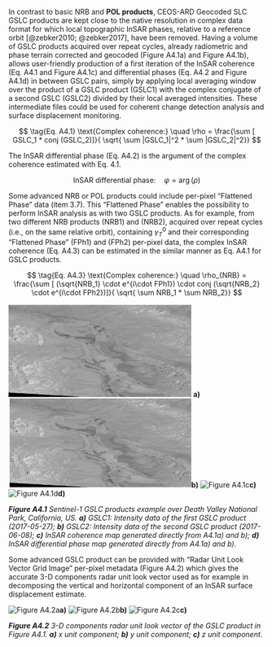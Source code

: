 In contrast to basic NRB and **POL products**, CEOS-ARD Geocoded SLC GSLC products are kept close to the native resolution in complex data format for which local topographic InSAR phases, relative to a reference orbit [@zebker2010; @zebker2017], have been removed. Having a volume of GSLC products acquired over repeat cycles, already radiometric and phase terrain corrected and geocoded (Figure A4.1a) and Figure A4.1b), allows user-friendly production of a first iteration of the InSAR coherence (Eq. A4.1 and Figure A4.1c) and differential phases (Eq. A4.2 and Figure A4.1d) in between GSLC pairs, simply by applying local averaging window over the product of a GSLC product (GSLC1) with the complex conjugate of a second GSLC (GSLC2) divided by their local averaged intensities. These intermediate files could be used for coherent change detection analysis and surface displacement monitoring.

$$
\tag{Eq. A4.1} \text{Complex coherence:} \quad \rho = \frac{\sum [ GSLC_1 * conj (GSLC_2)]}{ \sqrt{ \sum |GSLC_1|^2 * \sum |GSLC_2|^2}} $$

The InSAR differential phase (Eq. A4.2) is the argument of the complex coherence estimated with Eq. 4.1.

$$
\tag{Eq. A4.2} \text{InSAR differential phase:} \quad \varphi =\arg(\rho) $$

Some advanced NRB or POL products could include per-pixel “Flattened Phase” data (item 3.7). This “Flattened Phase” enables the possibility to perform InSAR analysis as with two GSLC products. As for example, from two different NRB products (NRB1) and (NRB2), acquired over repeat cycles (i.e., on the same relative orbit), containing $\gamma_T^0$ and their corresponding “Flattened Phase” (FPh1) and (FPh2) per-pixel data, the complex InSAR coherence (Eq. A4.3) can be estimated in the similar manner as Eq. A4.1 for GSLC products.

$$
\tag{Eq. A4.3} \text{Complex coherence:} \quad \rho_{NRB} = \frac{\sum [ (\sqrt{NRB_1} \cdot e^{i\cdot FPh1}) \cdot conj (\sqrt{NRB_2} \cdot e^{i\cdot FPh2})]}{ \sqrt{ \sum NRB_1 * \sum NRB_2}} $$

![Figure A4.1a](assets/sar-gslc-example/S1-GSLC1.jpeg) **a)**
![Figure A4.1b](assets/sar-gslc-example/S1-GSLC2.jpeg)**b)**
![Figure A4.1c](assets/sar-gslc-example/S1-InSAR-coherence.png)**c)**
![Figure A4.1d](assets/sar-gslc-example/S1-InSAR-differential-phase.png)**d)**

***Figure A4.1**  Sentinel-1 GSLC products example over Death Valley National Park, California, US.
**a)** GSLC1: Intensity data of the first GSLC product (2017-05-27); **b)** GSLC2: Intensity data of the second GSLC product (2017-06-08); **c)** InSAR coherence map generated directly from A4.1a) and b); **d)** InSAR differential phase map generated directly from A4.1a) and b).*

Some advanced GSLC product can be provided with “Radar Unit Look Vector Grid Image” per-pixel metadata (Figure A4.2) which gives the accurate 3-D components radar unit look vector used as for example in decomposing the vertical and horizontal component of an InSAR surface displacement estimate.

![Figure A4.2a](assets/sar-gslc-example/S1-GSLC-x-component.png)**a)**
![Figure A4.2b](assets/sar-gslc-example/S1-GSLC-y-component.png)**b)**
![Figure A4.2c](assets/sar-gslc-example/S1-GSLC-z-component.png)**c)**

***Figure A4.2**  3-D components radar unit look vector of the GSLC product in Figure A4.1.  **a)** x unit component; **b)** y unit component; **c)** z unit component*.
